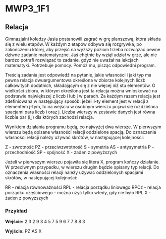 # MWP3_1F1
## Relacja
Gimnazjalni koledzy Jasia postanowili zagrać w grę planszową, która składa się z wielu etapów. W każdym z etapów odbywa się rozgrywka, po zakończeniu której, aby przejść na wyższy poziom trzeba rozwiązać pewne dziwne zadanie matematyczne. Jaś chętnie by wziął udział w grze, ale nie bardzo potrafi rozwiązać to zadanie, gdyż nie uważał na lekcjach matematyki. Potrzebuje pomocy. Pomóż mu, pisząc odpowiedni program.

Treścią zadania jest odpowiedź na pytanie, jakie własności i jaki typ ma pewna relacja dwuargumentowa określona w zbiorze kolejnych liczb całkowitych dodatnich, składającym się z nie więcej niż stu elementów. O wielkości zbioru, w którym określona jest ta relacja można wnioskować na podstawie największej z liczb i lub j w parach. Za każdym razem relacja jest zdefiniowana w następujący sposób: jeżeli i-ty element jest w relacji z elementem j-tym, to na wejściu w osobnym wierszu pojawi się rozdzielona spacjami para liczb i oraz j. Liczba wierszy w zestawie danych jest równa liczbie par (i,j) dla których zachodzi relacja.

Wynikiem działania programu będą, co najwyżej dwa wiersze. W pierwszym wierszu będą opisane własności relacji oddzielone spacją. Do oznaczenia własności relacji należy używać skrótów, w następującej kolejności:

Z - zwrotność
PZ - przeciwzwrotność
S - symetria
AS - antysymetria
P - przechodniość
SP - spójność
X - żaden z powyższych

Jeżeli w pierwszym wierszu pojawiła się litera X, program kończy działanie. W przeciwnym przypadku, w wierszu drugim będzie opisany typ relacji. Do oznaczenia własności relacji należy używać oddzielonych spacjami skrótów, w następującej kolejności:

RR - relacja równoważności
RPL - relacja porządku liniowego
RPCz - relacja porządku częściowego – można użyć tylko wtedy, gdy nie było RPL
X - żaden z powyższych

### Przykład
**Wejście:**
2 3
2 9
3 4
5 7
5 9
6 7
7 8
8 3

**Wyjście:**
PZ AS
X
